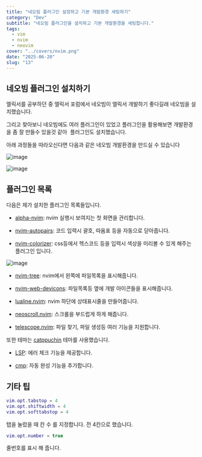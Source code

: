 ```yaml
---
title: "네오빔 플러그인 설정하고 기본 개발환경 세팅하기"
category: "Dev"
subtitle: "네오빔 플러그인을 설치하고 기본 개발환경을 세팅합니다."
tags:
  - vim
  - nvim
  - neovim
cover: "../covers/nvim.png"
date: "2025-06-20"
slug: "13"
---
```


## 네오빔 플러그인 설치하기

엘릭서를 공부하던 중 엘릭서 포럼에서 네오빔이 엘릭서 개발하기 좋다길래 네오빔을 설치했습니다.

그리고 찾아보니 네오빔에도 여러 플러그인이 있었고 플러그인을 활용해보면 개발환경을 좀 잘 만들수 있을것 같아  플러그인도 설치했습니다.


아래 과정들을 따라오신다면 다음과 같은 네오빔 개발환경을 만드실 수 있습니다

![image](https://res.cloudinary.com/dpynn4rum/image/upload/w_800/1750397712029.png)

![image](https://res.cloudinary.com/dpynn4rum/image/upload/w_800/1750397734094.png)

## 플러그인 목록

다음은 제가 설치한 플러그인 목록들입니다.

* [alpha-nvim](https://github.com/goolord/alpha-nvim): nvim 실행시 보여지는 첫 화면을 관리합니다.

* [nvim-autopairs](https://github.com/windwp/nvim-autopairs): 코드 입력시 괄호, 따옴표 등을 자동으로 닫아줍니다.

* [nvim-colorizer](https://github.com/norcalli/nvim-colorizer.lua): css등에서 헥스코드 등을 입력시 색상을 미리볼 수 있게 해주는 플러그인 입니다.

![image](https://res.cloudinary.com/dpynn4rum/image/upload/w_800/1750397983484.png)

* [nvim-tree](https://github.com/nvim-tree/nvim-tree.lua): nvim에서 왼쪽에 파일목록을 표시해줍니다.

* [nvim-web-devicons](https://github.com/nvim-tree/nvim-web-devicons): 파일목록등 옆에 개발 아이콘들을 표시해줍니다.

* [lualine.nvim](https://github.com/nvim-lualine/lualine.nvim): nvim 하단에 상태표시줄을 만들어줍니다.

* [neoscroll.nvim](https://github.com/karb94/neoscroll.nvim): 스크롤을 부드럽게 하게 해줍니다.


* [telescope.nvim](https://github.com/nvim-telescope/telescope.nvim): 파일 찾기, 파일 생성등 여러 기능을 지원합니다.

또한 테마는 [catppuchin](https://github.com/catppuccin/nvim) 테마를 사용했습니다.

* [LSP](https://github.com/neovim/nvim-lspconfig): 에러 체크 기능을 제공합니다.

* [cmp](https://github.com/hrsh7th/nvim-cmp): 자동 완성 기능을 추가합니다.

## 기타 팁

```lua
vim.opt.tabstop = 4
vim.opt.shiftwidth = 4
vim.opt.softtabstop = 4

```

탭을 눌렀을 때 칸 수 를 지정합니다. 전 4칸으로 했습니다.

```lua
vim.opt.number = true

```

줄번호를 표시 해 줍니다.
